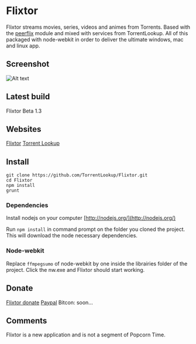 Flixtor
=======

Flixtor streams movies, series, videos and animes from Torrents.
Based with the [peerflix](https://github.com/mafintosh/peerflix) module and mixed with services from TorrentLookup. All of this packaged with node-webkit in order to deliver the ultimate windows, mac and linux app.

## Screenshot
![Alt text](http://www.flixtor.com/img/app-flixtor.jpg  "Flixtor - Movie section")

## Latest build
Flixtor Beta 1.3

## Websites
[Flixtor](http://www.flixtor.com)
[Torrent Lookup](http://www.torrentlookup.com)

## Install
	git clone https://github.com/TorrentLookup/Flixtor.git
	cd Flixtor
	npm install
	grunt

### Dependencies
Install nodejs on your computer [http://nodejs.org/](http://nodejs.org/)

Run `npm install` in command prompt on the folder you cloned the project. This will download the node necessary dependencies.

### Node-webkit
Replace `ffmpegsumo` of node-webkit by one inside the librairies folder of the project.
Click the nw.exe and Flixtor should start working.

## Donate
[Flixtor donate](http://www.flixtor.com/donate/)
[Paypal](https://www.paypal.com/ca/cgi-bin/webscr?cmd=_flow&SESSION=Xd6Ovl5GfuD0uOdk1f5xdqx7sSYltH7xqX0klyXYxHjG9kMu1yvDfy62mJe&dispatch=5885d80a13c0db1f8e263663d3faee8d8cdcf517b037b4502f6cc98f1ee6e5fb)
Bitcon: soon...

## Comments
Flixtor is a new application and is not a segment of Popcorn Time.


